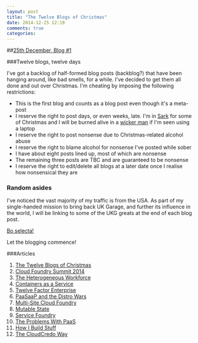 ```yaml
---
layout: post
title: "The Twelve Blogs of Christmas"
date: 2014-12-25 12:19
comments: true
categories: 
---
```


##[25th December, Blog #1](http://blog.hatofmonkeys.com/blog/2014/12/25/the-twelve-blogs-of-christmas/)

###Twelve blogs, twelve days

I've got a backlog of half-formed blog posts (backblog?) that have been hanging around, like bad smells, for a while. I've decided to get them all done and out over Christmas. I'm cheating by imposing the following restrictions:

- This is the first blog and counts as a blog post even though it's a meta-post
- I reserve the right to post days, or even weeks, late. I'm in [Sark](http://en.wikipedia.org/wiki/Sark) for some of Christmas and I will be burned alive in a [wicker man](http://en.wikipedia.org/wiki/The_Wicker_Man_%281973_film%29) if I'm seen using a laptop
- I reserve the right to post nonsense due to Christmas-related alcohol abuse
- I reserve the right to blame alcohol for nonsense I've posted while sober
- I have about eight posts lined up, most of which are nonsense
- The remaining three posts are TBC and are guaranteed to be nonsense
- I reserve the right to edit/delete all blogs at a later date once I realise how nonsensical they are

### Random asides

I've noticed the vast majority of my traffic is from the USA. As part of my single-handed mission to bring back UK Garage, and further its influence in the world, I will be linking to some of the UKG greats at the end of each blog post.

[Bo selecta!](https://www.youtube.com/watch?v=vEtWdI9FByA)

Let the blogging commence!

###Articles

1. [The Twelve Blogs of Christmas](http://blog.hatofmonkeys.com/blog/2014/12/25/the-twelve-blogs-of-christmas/)
2. [Cloud Foundry Summit 2014](http://blog.hatofmonkeys.com/blog/2014/12/26/cloud-foundry-summit-2014/)
3. [The Heterogeneous Workforce](http://blog.hatofmonkeys.com/blog/2014/12/27/the-heterogeneous-workforce/)
4. [Containers as a Service](http://blog.hatofmonkeys.com/blog/2014/12/28/containers-as-a-service/)
5. [Twelve Factor Enterprise](http://blog.hatofmonkeys.com/blog/2014/12/29/twelve-factor-enterprise/)
6. [PaaSaaP and the Distro Wars](http://blog.hatofmonkeys.com/blog/2014/12/30/paasaap-and-the-distro-wars/)
7. [Multi-Site Cloud Foundry](http://blog.hatofmonkeys.com/blog/2014/12/31/multi-site-cloud-foundry/)
8. [Mutable State](http://blog.hatofmonkeys.com/blog/2015/01/01/mutable-state/)
9. [Service Foundry](http://blog.hatofmonkeys.com/blog/2015/01/02/service-foundry/)
10. [The Problems With PaaS](http://blog.hatofmonkeys.com/blog/2015/01/03/the-problems-with-paas/)
11. [How I Build Stuff](http://blog.hatofmonkeys.com/blog/2015/01/04/how-i-build-stuff/)
12. [The CloudCredo Way](http://blog.hatofmonkeys.com/blog/2015/01/05/the-cloudcredo-way/)
